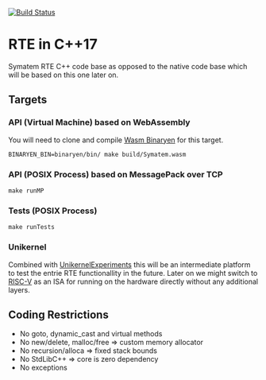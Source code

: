 [![Build Status](https://secure.travis-ci.org/Symatem/CppCodeBase.svg)](http://travis-ci.org/Symatem/CppCodeBase)

RTE in C++17
============

Symatem RTE C++ code base as opposed to the native code base which will be based on this one later on.


Targets
-------

### API (Virtual Machine) based on WebAssembly
You will need to clone and compile [Wasm Binaryen](https://github.com/WebAssembly/binaryen) for this target.

`BINARYEN_BIN=binaryen/bin/ make build/Symatem.wasm`

### API (POSIX Process) based on MessagePack over TCP
`make runMP`

### Tests (POSIX Process)
`make runTests`

### Unikernel
Combined with [UnikernelExperiments](https://github.com/Lichtso/UnikernelExperiments) this will be an intermediate platform to test the entrie RTE functionallity in the future. Later on we might switch to [RISC-V](https://riscv.org) as an ISA for running on the hardware directly without any additional layers.


Coding Restrictions
-------------------

- No goto, dynamic_cast and virtual methods
- No new/delete, malloc/free => custom memory allocator
- No recursion/alloca => fixed stack bounds
- No StdLibC++ => core is zero dependency
- No exceptions
